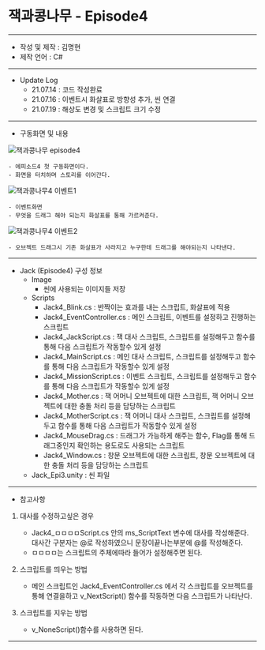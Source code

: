 # 잭과콩나무 - Episode4
***
 - 작성 및 제작 : 김명현
 - 제작 언어 : C#
***
 - Update Log
     - 21.07.14 : 코드 작성완료
     - 21.07.16 : 이벤트시 화살표로 방향성 추가, 씬 연결
     - 21.07.19 :  해상도 변경 및 스크립트 크기 수정

***
 - 구동화면 및 내용

![잭과콩나무 episode4](https://user-images.githubusercontent.com/37494407/126125062-4e44cd76-8ed1-4ebc-94f4-579ab0b709d2.png)


    - 에피소드4 첫 구동화면이다.
    - 화면을 터치하며 스토리를 이어간다.
    
![잭과콩나무4 이벤트1](https://user-images.githubusercontent.com/37494407/126124346-974bed2c-c63f-4414-a56a-f9a4fe2fe034.png)


    - 이벤트화면
    - 무엇을 드래그 해야 되는지 화살표를 통해 가르켜준다.
    
![잭과콩나무4 이벤트2](https://user-images.githubusercontent.com/37494407/126124365-4a81e796-e181-4bb0-8846-3c8cd71a7870.png)


    - 오브젝트 드래그시 기존 화살표가 사라지고 누구한테 드래그를 해야되는지 나타낸다.
    
    
    

***


- Jack (Episode4) 구성 정보
  - Image
    - 씬에 사용되는 이미지들 저장
  - Scripts
    - Jack4_Blink.cs : 반짝이는 효과를 내는 스크립트, 화살표에 적용
    - Jack4_EventController.cs : 메인 스크립트, 이벤트를 설정하고 진행하는 스크립트
    - Jack4_JackScript.cs : 잭 대사 스크립트, 스크립트를 설정해두고 함수를 통해 다음 스크립트가 작동할수 있게 설정
    - Jack4_MainScript.cs : 메인 대사 스크립트, 스크립트를 설정해두고 함수를 통해 다음 스크립트가 작동할수 있게 설정
    - Jack4_MissionScript.cs : 이벤트 스크립트, 스크립트를 설정해두고 함수를 통해 다음 스크립트가 작동할수 있게 설정
    - Jack4_Mother.cs : 잭 어머니 오브젝트에 대한 스크립트, 잭 어머니 오브젝트에 대한 충돌 처리 등을 담당하는 스크립트
    - Jack4_MotherScript.cs : 잭 어머니 대사 스크립트, 스크립트를 설정해두고 함수를 통해 다음 스크립트가 작동할수 있게 설정
    - Jack4_MouseDrag.cs : 드래그가 가능하게 해주는 함수, Flag를 통해 드래그중인지 확인하는 용도로도 사용되는 스크립트
    - Jack4_Window.cs : 창문 오브젝트에 대한 스크립트, 창문 오브젝트에 대한 충돌 처리 등을 담당하는 스크립트
  - Jack_Epi3.unity : 씬 파일

***

 - 참고사항

1. 대사를 수정하고싶은 경우

    - Jack4_ㅁㅁㅁㅁScript.cs 안의 ms_ScriptText 변수에 대사를 작성해준다. 대사간 구분자는 @로 작성하였으니 문장이끝나는부분에 @를 작성해준다.
    - ㅁㅁㅁㅁ는 스크립트의 주체에따라 들어가 설정해주면 된다.

2. 스크립트를 띄우는 방법

    - 메인 스크립트인 Jack4_EventController.cs 에서 각 스크립트를 오브젝트를 통해 연결을하고 v_NextScript() 함수를 작동하면 다음 스크립트가 나타난다.

3. 스크립트를 지우는 방법

    - v_NoneScript()함수를 사용하면 된다.

***

